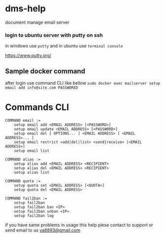 # dms-help
document manage email server 
### login to ubuntu server with putty on ssh
in windows use `putty` and in ubuntu use `terminal console`

https://www.putty.org/

## Sample docker command

after login use command CLI like bellow
`sudo docker exec mailserver setup email add info@site.com PASSWORED`

# Commands CLI
    COMMAND email :=
        setup email add <EMAIL ADDRESS> [<PASSWORD>]
        setup email update <EMAIL ADDRESS> [<PASSWORD>]
        setup email del [ OPTIONS... ] <EMAIL ADDRESS> [ <EMAIL ADDRESS>... ]
        setup email restrict <add|del|list> <send|receive> [<EMAIL ADDRESS>]
        setup email list

    COMMAND alias :=
        setup alias add <EMAIL ADDRESS> <RECIPIENT>
        setup alias del <EMAIL ADDRESS> <RECIPIENT>
        setup alias list

    COMMAND quota :=
        setup quota set <EMAIL ADDRESS> [<QUOTA>]
        setup quota del <EMAIL ADDRESS>

    COMMAND fail2ban :=
        setup fail2ban 
        setup fail2ban ban <IP>
        setup fail2ban unban <IP>
        setup fail2ban log

if you have same problems in usage this help plese contact to support or send email to us va6893@gmail.com
